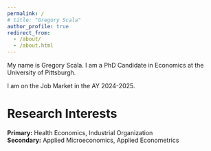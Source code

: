```yaml
---
permalink: /
# title: "Gregory Scala"
author_profile: true
redirect_from: 
  - /about/
  - /about.html
---
```


My name is Gregory Scala. I am a PhD Candidate in Economics at the University of Pittsburgh. 

I am on the Job Market in the AY 2024-2025.

Research Interests 
=====

**Primary:** Health Economics, Industrial Organization \
**Secondary:** Applied Microeconomics, Applied Econometrics
